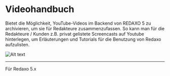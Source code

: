 # Videohandbuch
Bietet die Möglichkeit, YouTube-Videos im Backend von REDAXO 5 zu archivieren, um sie für Redakteure zusammenzufassen.
So kann man für die Redakteure / Kunden z.B. privat gelistete Screencasts auf Youtube hinterlegen, um Erläuterungen und Tutorials für die Benutzung von Redaxo aufzulisten.

![Alt text](https://i.imgur.com/9O6eSNh.png "Videohandbuch Redaxo 5")
<hr/>Für Redaxo 5.x

